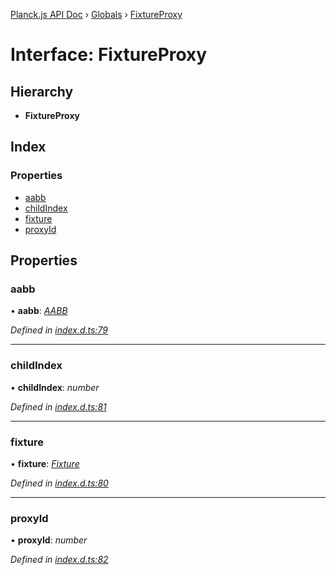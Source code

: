 [Planck.js API Doc](../README.md) › [Globals](../globals.md) › [FixtureProxy](fixtureproxy.md)

# Interface: FixtureProxy

## Hierarchy

* **FixtureProxy**

## Index

### Properties

* [aabb](fixtureproxy.md#aabb)
* [childIndex](fixtureproxy.md#childindex)
* [fixture](fixtureproxy.md#fixture)
* [proxyId](fixtureproxy.md#proxyid)

## Properties

###  aabb

• **aabb**: *[AABB](../classes/aabb.md)*

*Defined in [index.d.ts:79](https://github.com/shakiba/planck.js/blob/9a1fbe4/lib/index.d.ts#L79)*

___

###  childIndex

• **childIndex**: *number*

*Defined in [index.d.ts:81](https://github.com/shakiba/planck.js/blob/9a1fbe4/lib/index.d.ts#L81)*

___

###  fixture

• **fixture**: *[Fixture](../classes/fixture.md)*

*Defined in [index.d.ts:80](https://github.com/shakiba/planck.js/blob/9a1fbe4/lib/index.d.ts#L80)*

___

###  proxyId

• **proxyId**: *number*

*Defined in [index.d.ts:82](https://github.com/shakiba/planck.js/blob/9a1fbe4/lib/index.d.ts#L82)*
